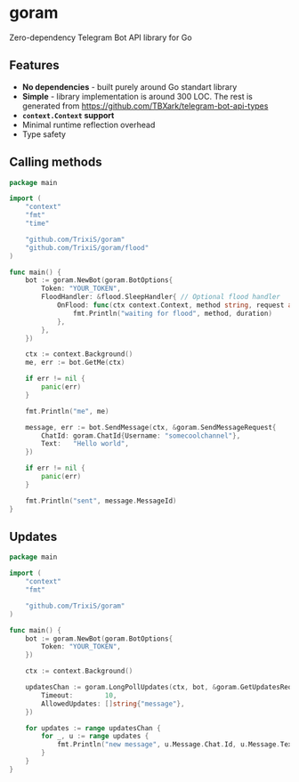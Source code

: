 # goram

Zero-dependency Telegram Bot API library for Go

## Features

- **No dependencies** - built purely around Go standart library
- **Simple** - library implementation is around 300 LOC. The rest is generated from <https://github.com/TBXark/telegram-bot-api-types>
- **`context.Context` support**
- Minimal runtime reflection overhead
- Type safety

## Calling methods

```Go
package main

import (
    "context"
    "fmt"
    "time"

    "github.com/TrixiS/goram"
    "github.com/TrixiS/goram/flood"
)

func main() {
    bot := goram.NewBot(goram.BotOptions{
        Token: "YOUR_TOKEN",
        FloodHandler: &flood.SleepHandler{ // Optional flood handler
            OnFlood: func(ctx context.Context, method string, request any, duration time.Duration) {
                fmt.Println("waiting for flood", method, duration)
            },
        },
    })

    ctx := context.Background()
    me, err := bot.GetMe(ctx)

    if err != nil {
        panic(err)
    }

    fmt.Println("me", me)

    message, err := bot.SendMessage(ctx, &goram.SendMessageRequest{
        ChatId: goram.ChatId{Username: "somecoolchannel"},
        Text:   "Hello world",
    })

    if err != nil {
        panic(err)
    }

    fmt.Println("sent", message.MessageId)
}
```

## Updates

```Go
package main

import (
    "context"
    "fmt"

    "github.com/TrixiS/goram"
)

func main() {
    bot := goram.NewBot(goram.BotOptions{
        Token: "YOUR_TOKEN",
    })

    ctx := context.Background()

    updatesChan := goram.LongPollUpdates(ctx, bot, &goram.GetUpdatesRequest{
        Timeout:        10,
        AllowedUpdates: []string{"message"},
    })

    for updates := range updatesChan {
        for _, u := range updates {
            fmt.Println("new message", u.Message.Chat.Id, u.Message.Text)
        }
    }
}
```
